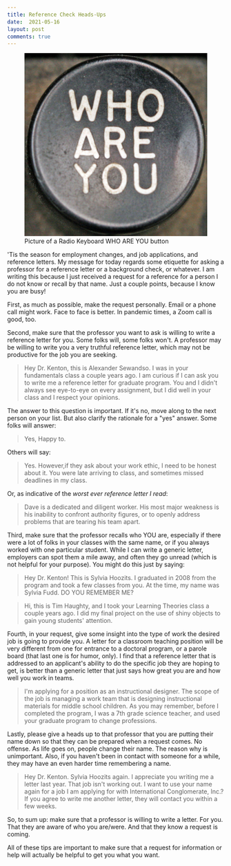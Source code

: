 ```yaml
---
title: Reference Check Heads-Ups
date:  2021-05-16
layout: post
comments: true
---
```


<figure>
 <img src="/images/who-are-you.jpg" alt="Radio Keyboard WHO ARE YOU button">
 <figcaption>Picture of a Radio Keyboard WHO ARE YOU button</figcaption>
</figure>


'Tis the season for employment changes, and job applications, and reference letters. My message for today regards some etiquette for asking a professor for a reference letter or a background check, or whatever. I am writing this because I just received a request for a reference for a person I do not know or recall by that name. Just a couple points, because I know you are busy!

First, as much as possible, make the request personally. Email or a phone call might work. Face to face is better. In pandemic times, a Zoom call is good, too.

Second, make sure that the professor you want to ask  is willing to write a reference letter for you. Some folks will, some folks won't. A professor may be willing to write you a very truthful reference letter, which may not be productive for the job you are seeking.

> Hey Dr. Kenton, this is Alexander Sewandso. I was in your fundamentals class a couple years ago. I am curious if I can ask you to write me a reference letter for graduate program. You and I didn't always see eye-to-eye on every assignment, but I did well in your class and I respect your opinions.

The answer to this question is important. If it's no, move along to the next person on your list. But also clarify the rationale for a "yes" answer. Some folks will answer:

> Yes, Happy to.

Others will say:

> Yes. However,if they ask about your work ethic, I need to be honest about it. You were late arriving to class, and sometimes missed deadlines in my class.

Or, as indicative of the *worst ever reference letter I read*:

> Dave is a dedicated and diligent worker. His most major weakness is his inability to confront authority figures, or to openly address problems that are tearing his team apart.

Third, make sure that the professor recalls who YOU are, especially if there were a lot of folks in your classes with the same name, or if you always worked with one particular student. While I can write a generic letter, employers can spot them a mile away, and often they go unread (which is not helpful for your purpose). You might do this just by saying:

> Hey Dr. Kenton! This is Sylvia Hoozits. I graduated in 2008 from the program and took a few classes from you. At the time, my name was Sylvia Fudd. DO YOU REMEMBER ME?

> Hi, this is Tim Haughty, and I took your Learning Theories class a couple years ago. I did my final project on the use of shiny objects to gain young students' attention.

Fourth, in your request, give some insight into the type of work the desired job is going to provide you. A letter for a classroom teaching position will be very different from one for entrance to a doctoral program, or a parole board (that last one is for humor, only). I find that a reference letter that is addressed to an applicant's ability to do the specific job they are hoping to get, is better than a generic letter that just says how great you are and how well you work in teams.

> I'm applying for a position as an instructional designer. The scope of the job is managing a work team that is designing instructional materials for middle school children. As you may remember, before I completed the program, I was a 7th grade science teacher, and used your graduate program to change professions.

Lastly, please give a heads up to that professor that you are putting their name down so that they can be prepared when a request comes. No offense. As life goes on, people change their name. The reason why is unimportant. Also, if you haven't been in contact with someone for a while, they may have an even harder time remembering a name.

> Hey Dr. Kenton. Sylvia Hoozits again. I appreciate you writing me a letter last year. That job isn't working out. I want to use your name again for a job I am applying for with International Conglomerate, Inc.? If you agree to write me another letter, they will contact you within a few weeks.

So, to sum up: make sure that a professor is willing to write a letter. For you. That they are aware of who you are/were. And that they know a request is coming.

All of these tips are important to make sure that a request for information or help will actually be helpful to get you what you want.
